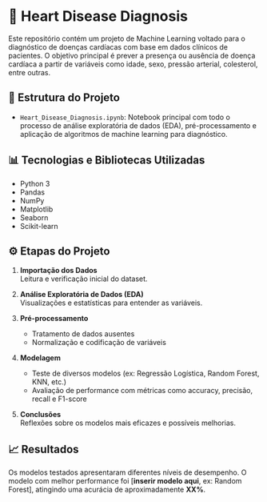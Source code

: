 # 💓 Heart Disease Diagnosis

Este repositório contém um projeto de Machine Learning voltado para o diagnóstico de doenças cardíacas com base em dados clínicos de pacientes. O objetivo principal é prever a presença ou ausência de doença cardíaca a partir de variáveis como idade, sexo, pressão arterial, colesterol, entre outras.

## 📁 Estrutura do Projeto

- `Heart_Disease_Diagnosis.ipynb`: Notebook principal com todo o processo de análise exploratória de dados (EDA), pré-processamento e aplicação de algoritmos de machine learning para diagnóstico.

## 📊 Tecnologias e Bibliotecas Utilizadas

- Python 3
- Pandas
- NumPy
- Matplotlib
- Seaborn
- Scikit-learn

## ⚙️ Etapas do Projeto

1. **Importação dos Dados**  
   Leitura e verificação inicial do dataset.

2. **Análise Exploratória de Dados (EDA)**  
   Visualizações e estatísticas para entender as variáveis.

3. **Pré-processamento**  
   - Tratamento de dados ausentes  
   - Normalização e codificação de variáveis

4. **Modelagem**  
   - Teste de diversos modelos (ex: Regressão Logística, Random Forest, KNN, etc.)  
   - Avaliação de performance com métricas como accuracy, precisão, recall e F1-score

5. **Conclusões**  
   Reflexões sobre os modelos mais eficazes e possíveis melhorias.

## 📈 Resultados

Os modelos testados apresentaram diferentes níveis de desempenho. O modelo com melhor performance foi [**inserir modelo aqui**, ex: Random Forest], atingindo uma acurácia de aproximadamente **XX%**.
